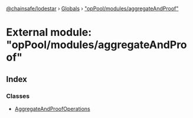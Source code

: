 [@chainsafe/lodestar](../README.md) › [Globals](../globals.md) › ["opPool/modules/aggregateAndProof"](_oppool_modules_aggregateandproof_.md)

# External module: "opPool/modules/aggregateAndProof"

## Index

### Classes

* [AggregateAndProofOperations](../classes/_oppool_modules_aggregateandproof_.aggregateandproofoperations.md)
